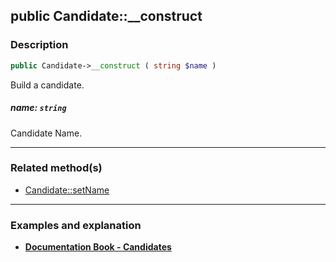 ## public Candidate::__construct

### Description    

```php
public Candidate->__construct ( string $name )
```

Build a candidate.
    

##### **name:** *```string```*   
Candidate Name.    

---------------------------------------

### Related method(s)      

* [Candidate::setName](../Candidate%20Class/public%20Candidate--setName.md)    

---------------------------------------

### Examples and explanation

* **[Documentation Book - Candidates](https://github.com/julien-boudry/Condorcet/wiki/II-%23-A.-Create-an-Election-%23-2.-Create-Candidates)**    
